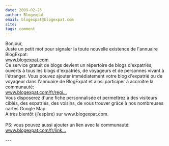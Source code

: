 ```yaml
---
date: 2009-02-25
author: Blogexpat
email: blogexpat@blogexpat.com
site: 
tags: comment
---
```


<p>Bonjour,<br />
Juste un petit mot pour signaler la toute nouvelle existence de l'annuaire BlogExpat:<br />
<a href="http://www.blogexpat.com" title="http://www.blogexpat.com" rel="nofollow">www.blogexpat.com</a><br />
Ce service gratuit de blogs devient un répertoire de blogs d'expatriés, ouverts à tous les blogs d'expatriés, de voyageurs et de personnes vivant à l'étranger. Vous pouvez ajouter immédiatement votre blog d'expatrié ou de voyageur dans l'annuaire de BlogExpat et ainsi participer à accroître la communauté:<br />
<a href="http://www.blogexpat.com/fr/register.htm" title="http://www.blogexpat.com/fr/register.htm" rel="nofollow">www.blogexpat.com/fr/regi...</a><br />
Vous disposerez d'une fiche personnalisée et permettrez à des visiteurs ciblés, des expatriés, des voisins, de vous trouver grâce à nos nombreuses cartes Google Map.<br />
A très bientôt (j'espère) sur www.blogexpat.com.<br />
 	<br />
PS: vous pouvez aussi ajouter un lien avec la communauté:<br />
<a href="http://www.blogexpat.com/fr/links.htm" title="http://www.blogexpat.com/fr/links.htm" rel="nofollow">www.blogexpat.com/fr/link...</a><br />
</p>
---